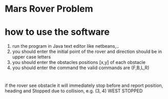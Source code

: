# Mars Rover Problem
# how to use the software
1) run the program in Java text editor like netbeans,..
2) you should enter the initial point of the rover and direction should be in upper case letters
3) you should enter the obstacles positions [x,y] of each obstacle
4) you should enter the command
 the valid commands are (F,B,L,R)
 #
if the rover see obstacle it will immediately stop before and report position, heading and Stopped due to collision, e.g. (3, 4) WEST
STOPPED
